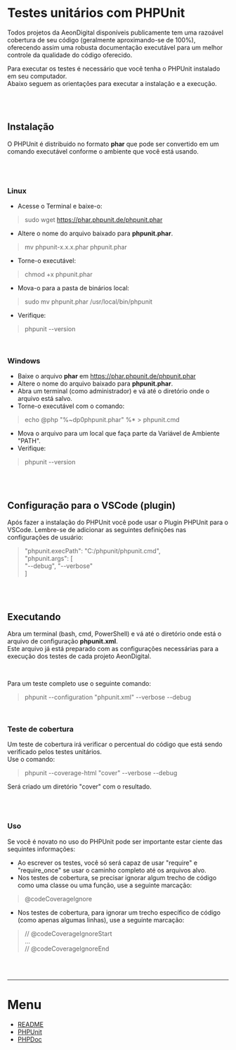  Testes unitários com PHPUnit
==============================

Todos projetos da AeonDigital disponíveis publicamente tem uma razoável cobertura de seu código (geralmente aproximando-se de 100%), oferecendo assim uma robusta documentação executável para um melhor controle da qualidade do código oferecido.  

Para executar os testes é necessário que você tenha o PHPUnit instalado em seu computador.  
Abaixo seguem as orientações para executar a instalação e a execução.  


&nbsp;  
&nbsp;  


## Instalação
O PHPUnit é distribuido no formato **phar** que pode ser convertido em um comando executável conforme o ambiente que você está usando. 


&nbsp;  
&nbsp;  


### Linux

  - Acesse o Terminal e baixe-o:
  > sudo wget https://phar.phpunit.de/phpunit.phar
  - Altere o nome do arquivo baixado para **phpunit.phar**.
  > mv phpunit-x.x.x.phar phpunit.phar
  - Torne-o executável:
  > chmod +x phpunit.phar
  - Mova-o para a pasta de binários local:
  > sudo mv phpunit.phar /usr/local/bin/phpunit
  - Verifique:
  > phpunit --version

&nbsp;  

### Windows

  - Baixe o arquivo **phar** em https://phar.phpunit.de/phpunit.phar
  - Altere o nome do arquivo baixado para **phpunit.phar**.
  - Abra um terminal (como administrador) e vá até o diretório onde o arquivo está salvo.
  - Torne-o executável com o comando:
  > echo @php "%~dp0phpunit.phar" %* > phpunit.cmd
  - Mova o arquivo para um local que faça parte da Variável de Ambiente "PATH".
  - Verifique:
  > phpunit --version


&nbsp;  
&nbsp;  


## Configuração para o VSCode (plugin)
Após fazer a instalação do PHPUnit você pode usar o Plugin PHPUnit para o VSCode.
Lembre-se de adicionar as seguintes definições nas configurações de usuário:

> "phpunit.execPath": "C:/phpunit/phpunit.cmd",  
> "phpunit.args": [  
>   "--debug", "--verbose"  
>  ]


&nbsp;  
&nbsp;  


## Executando
Abra um terminal (bash, cmd, PowerShell) e vá até o diretório onde está o arquivo de configuração **phpunit.xml**.  
Este arquivo já está preparado com as configurações necessárias para a execução dos testes de cada projeto AeonDigital.  

&nbsp;  

Para um teste completo use o seguinte comando:
> phpunit --configuration "phpunit.xml" --verbose --debug

&nbsp;  

### Teste de cobertura
Um teste de cobertura irá verificar o percentual do código que está sendo verificado pelos testes unitários.  
Use o comando:

  > phpunit --coverage-html "cover" --verbose --debug

Será criado um diretório "cover" com o resultado.  


&nbsp;  
&nbsp;  


### Uso
Se você é novato no uso do PHPUnit pode ser importante estar ciente das sequintes informações:

  - Ao escrever os testes, você só será capaz de usar "require" e "require_once" se usar o caminho completo até os arquivos alvo.
  - Nos testes de cobertura, se precisar ignorar algum trecho de código como uma classe ou uma função, use a seguinte marcação:
  > @codeCoverageIgnore
  - Nos testes de cobertura, para ignorar um trecho específico de código (como apenas algumas linhas), use a seguinte marcação:
  > // @codeCoverageIgnoreStart  
  >  ...  
  > // @codeCoverageIgnoreEnd


&nbsp;  
&nbsp;  

_______________________________________________________________________________________________________________________

# Menu
  - [README](../README.md)
  - [PHPUnit](../tests/phpunit.md)
  - [PHPDoc](../docs/phpdoc.md)
